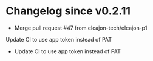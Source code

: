 # Changelog since v0.2.11
- Merge pull request #47 from elcajon-tech/elcajon-p1

Update CI to use app token instead of PAT 
- Update CI to use app token instead of PAT 
